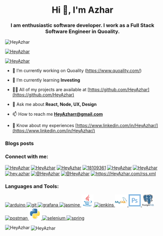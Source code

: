 <h1 align="center">Hi 👋, I'm Azhar</h1>
<h3 align="center">I am enthusiastic software developer. I work as a Full Stack Software Engineer in Quoality.</h3>

<p align="left"> <img src="https://komarev.com/ghpvc/?username=HeyAzhar&label=Profile%20views&color=0e75b6&style=flat" alt="HeyAzhar" /> </p>

<p align="left"> <a href="https://github.com/ryo-ma/github-profile-trophy"><img src="https://github-profile-trophy.vercel.app/?username=HeyAzhar" alt="HeyAzhar" /></a> </p>

<p align="left"> <a href="https://twitter.com/HeyAzhar" target="blank"><img src="https://img.shields.io/twitter/follow/HeyAzhar?logo=twitter&style=for-the-badge" alt="HeyAzhar" /></a> </p>

- 🔭 I’m currently working on Quoality (https://www.quoality.com/)

- 🌱 I’m currently learning **Investing**

<!-- - 👯 I’m contributing to the the open-source community via [Selenideium Element Inspector](https://HeyAzhar.com/selenium-javascript-python-c-cypress-testcafe-playwright-squish-selector-generation-has-been-added-to-selenideium-element-inspector-v20) -->

<!-- - 🤝And also with test automation frameworks [Selenium, Appium, RestAssured, Protractor](https://github.com/HeyAzhar) -->

- 👨‍💻 All of my projects are available at [https://github.com/HeyAzhar](https://github.com/HeyAzhar)

<!-- - 📝 I regularly write articles on [https://HeyAzhar.com](https://HeyAzhar.com) -->

- 💬 Ask me about **React, Node, UX, Design**

- 📫 How to reach me **HeyAzharr@gmail.com**

- 📄 Know about my experiences [https://www.linkedin.com/in/HeyAzhar/](https://www.linkedin.com/in/HeyAzhar/)

### Blogs posts
<!-- BLOG-POST-LIST:START -->
<!-- BLOG-POST-LIST:END -->

<h3 align="left">Connect with me:</h3>
<p align="left">
<a href="https://dev.to/HeyAzhar" target="blank"><img align="center" src="https://raw.githubusercontent.com/rahuldkjain/github-profile-readme-generator/master/src/images/icons/Social/devto.svg" alt="HeyAzhar" height="30" width="40" /></a>
<a href="https://twitter.com/HeyAzhar" target="blank"><img align="center" src="https://raw.githubusercontent.com/rahuldkjain/github-profile-readme-generator/master/src/images/icons/Social/twitter.svg" alt="HeyAzhar" height="30" width="40" /></a>
<a href="https://linkedin.com/in/HeyAzhar" target="blank"><img align="center" src="https://raw.githubusercontent.com/rahuldkjain/github-profile-readme-generator/master/src/images/icons/Social/linked-in-alt.svg" alt="HeyAzhar" height="30" width="40" /></a>
<a href="https://stackoverflow.com/users/18109361" target="blank"><img align="center" src="https://raw.githubusercontent.com/rahuldkjain/github-profile-readme-generator/master/src/images/icons/Social/stack-overflow.svg" alt="18109361" height="30" width="40" /></a>
<a href="https://kaggle.com/HeyAzhar" target="blank"><img align="center" src="https://raw.githubusercontent.com/rahuldkjain/github-profile-readme-generator/master/src/images/icons/Social/kaggle.svg" alt="HeyAzhar" height="30" width="40" /></a>
<a href="https://fb.com/HeyAzhar" target="blank"><img align="center" src="https://raw.githubusercontent.com/rahuldkjain/github-profile-readme-generator/master/src/images/icons/Social/facebook.svg" alt="HeyAzhar" height="30" width="40" /></a>
<a href="https://instagram.com/szelesmiki" target="blank"><img align="center" src="https://raw.githubusercontent.com/rahuldkjain/github-profile-readme-generator/master/src/images/icons/Social/instagram.svg" alt="hey.azhar" height="30" width="40" /></a>
<a href="https://hashnode.com/@HeyAzhar" target="blank"><img align="center" src="https://raw.githubusercontent.com/rahuldkjain/github-profile-readme-generator/master/src/images/icons/Social/hashnode.svg" alt="@HeyAzhar" height="30" width="40" /></a>
<a href="https://medium.com/@HeyAzhar" target="blank"><img align="center" src="https://raw.githubusercontent.com/rahuldkjain/github-profile-readme-generator/master/src/images/icons/Social/medium.svg" alt="@HeyAzhar" height="30" width="40" /></a>
<a href="/https://HeyAzhar.com/rss.xml" target="blank"><img align="center" src="https://raw.githubusercontent.com/rahuldkjain/github-profile-readme-generator/master/src/images/icons/Social/rss.svg" alt="https://HeyAzhar.com/rss.xml" height="30" width="40" /></a>
</p>

<h3 align="left">Languages and Tools:</h3>
<p align="left"> <a href="https://www.arduino.cc/" target="_blank" rel="noreferrer"> <img src="https://cdn.worldvectorlogo.com/logos/arduino-1.svg" alt="arduino" width="40" height="40"/> </a> <a href="https://git-scm.com/" target="_blank" rel="noreferrer"> <img src="https://www.vectorlogo.zone/logos/git-scm/git-scm-icon.svg" alt="git" width="40" height="40"/> </a> <a href="https://grafana.com" target="_blank" rel="noreferrer"> <img src="https://www.vectorlogo.zone/logos/grafana/grafana-icon.svg" alt="grafana" width="40" height="40"/> </a> <a href="https://jasmine.github.io/" target="_blank" rel="noreferrer"> <img src="https://www.vectorlogo.zone/logos/jasmine/jasmine-icon.svg" alt="jasmine" width="40" height="40"/> </a> <a href="https://www.java.com" target="_blank" rel="noreferrer"> <img src="https://raw.githubusercontent.com/devicons/devicon/master/icons/java/java-original.svg" alt="java" width="40" height="40"/> </a> <a href="https://www.jenkins.io" target="_blank" rel="noreferrer"> <img src="https://www.vectorlogo.zone/logos/jenkins/jenkins-icon.svg" alt="jenkins" width="40" height="40"/> </a> <a href="https://www.mysql.com/" target="_blank" rel="noreferrer"> <img src="https://raw.githubusercontent.com/devicons/devicon/master/icons/mysql/mysql-original-wordmark.svg" alt="mysql" width="40" height="40"/> </a> <a href="https://www.photoshop.com/en" target="_blank" rel="noreferrer"> <img src="https://raw.githubusercontent.com/devicons/devicon/master/icons/photoshop/photoshop-line.svg" alt="photoshop" width="40" height="40"/> </a> <a href="https://www.postgresql.org" target="_blank" rel="noreferrer"> <img src="https://raw.githubusercontent.com/devicons/devicon/master/icons/postgresql/postgresql-original-wordmark.svg" alt="postgresql" width="40" height="40"/> </a> <a href="https://postman.com" target="_blank" rel="noreferrer"> <img src="https://www.vectorlogo.zone/logos/getpostman/getpostman-icon.svg" alt="postman" width="40" height="40"/> </a> <a href="https://www.python.org" target="_blank" rel="noreferrer"> <img src="https://raw.githubusercontent.com/devicons/devicon/master/icons/python/python-original.svg" alt="python" width="40" height="40"/> </a> <a href="https://www.selenium.dev" target="_blank" rel="noreferrer"> <img src="https://raw.githubusercontent.com/detain/svg-logos/780f25886640cef088af994181646db2f6b1a3f8/svg/selenium-logo.svg" alt="selenium" width="40" height="40"/> </a> <a href="https://spring.io/" target="_blank" rel="noreferrer"> <img src="https://www.vectorlogo.zone/logos/springio/springio-icon.svg" alt="spring" width="40" height="40"/> </a> </p>

<!-- <h3 align="left">Support:</h3> -->
<!-- <p><a href="https://www.buymeacoffee.com/mikiszeles"> <img align="left" src="https://cdn.buymeacoffee.com/buttons/v2/default-yellow.png" height="50" width="210" alt="mikiszeles" /></a></p><br><br> -->

<p><img align="left" src="https://github-readme-stats.vercel.app/api/top-langs?username=HeyAzhar&show_icons=true&locale=en&layout=compact" alt="HeyAzhar" /></p>

<p>&nbsp;<img align="center" src="https://github-readme-stats.vercel.app/api?username=HeyAzhar&show_icons=true&locale=en" alt="HeyAzhar" /></p>
